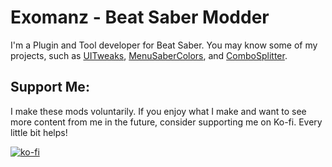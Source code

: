 # Exomanz - Beat Saber Modder
I'm a Plugin and Tool developer for Beat Saber. You may know some of my projects, such as [UITweaks](https://github.com/Exomanz/UITweaks), [MenuSaberColors](https://github.com/Exomanz/MenuSaberColors), and [ComboSplitter](https://github.com/Exomanz/ComboSplitter).

## Support Me:
I make these mods voluntarily. If you enjoy what I make and want to see more content from me in the future, consider supporting me on Ko-fi. Every little bit helps! 

[![ko-fi](https://ko-fi.com/img/githubbutton_sm.svg)](https://ko-fi.com/O4O675HY1)

<!--
**Exomanz/Exomanz** is a ✨ _special_ ✨ repository because its `README.md` (this file) appears on your GitHub profile.

Here are some ideas to get you started:

- 🔭 I’m currently working on ...
- 🌱 I’m currently learning ...
- 👯 I’m looking to collaborate on ...
- 🤔 I’m looking for help with ...
- 💬 Ask me about ...
- 📫 How to reach me: ...
- 😄 Pronouns: ...
- ⚡ Fun fact: ...
-->
